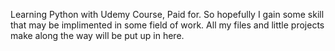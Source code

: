 Learning Python with Udemy Course, Paid for. So hopefully I gain some skill that may be implimented in some field of work.
All my files and little projects make along the way will be put up in here.
